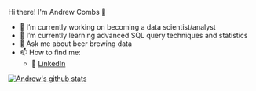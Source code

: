 Hi there! I'm Andrew Combs 👋


- 🔭 I’m currently working on becoming a data scientist/analyst
- 🌱 I’m currently learning advanced SQL query techniques and statistics
- 💬 Ask me about beer brewing data
- 📫 How to find me:
  - :office: [LinkedIn](https://www.linkedin.com/in/andrew-combs-318675102/)

[![Andrew's github stats](https://github-readme-stats.vercel.app/api?username=biwwlybam&count_private=true&show_icons=true&theme=radical&hide_rank=false)](https://github.com/anuraghazra/github-readme-stats)
